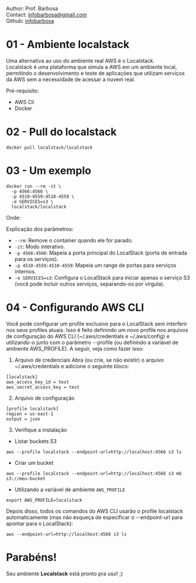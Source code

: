 Author: Prof. Barbosa<br>
Contact: infobarbosa@gmail.com<br>
Github: [infobarbosa](https://github.com/infobarbosa)

# 01 - Ambiente localstack

Uma alternativa ao uso do ambiente real AWS é o Localstack.<br>
Localstack é uma plataforma que simula a AWS em um ambiente local, permitindo o desenvolvimento e teste de aplicações que utilizam serviços da AWS sem a necessidade de acessar a nuvem real.

Pré-requisito: 
- AWS Cli
- Docker

# 02 - Pull do localstack
```
docker pull localstack/localstack

```

# 03 - Um exemplo

```
docker run --rm -it \
  -p 4566:4566 \
  -p 4510-4559:4510-4559 \
  -e SERVICES=s3 \
  localstack/localstack

```

Onde:

Explicação dos parâmetros:

- `--rm`: Remove o container quando ele for parado.
- `-it`: Modo interativo.
- `-p 4566:4566`: Mapeia a porta principal do LocalStack (porta de entrada para os serviços).
- `-p 4510-4559:4510-4559`: Mapeia um range de portas para serviços internos.
- `-e SERVICES=s3`: Configura o LocalStack para iniciar apenas o serviço S3 (você pode incluir outros serviços, separando-os por vírgula).

# 04 - Configurando AWS CLI

Você pode configurar um profile exclusivo para o LocalStack sem interferir nos seus profiles atuais. Isso é feito definindo um novo profile nos arquivos de configuração do AWS CLI (~/.aws/credentials e ~/.aws/config) e utilizando-o junto com o parâmetro --profile (ou definindo a variável de ambiente AWS_PROFILE). A seguir, veja como fazer isso:

1. Arquivo de credenciais
Abra (ou crie, se não existir) o arquivo ~/.aws/credentials e adicione o seguinte bloco:
```
[localstack]
aws_access_key_id = test
aws_secret_access_key = test
```

2. Arquivo de configuração
```
[profile localstack]
region = us-east-1
output = json

```

3. Verifique a instalação
- Listar buckets S3
```
aws --profile localstack --endpoint-url=http://localhost:4566 s3 ls

```

- Criar um bucket
```
aws --profile localstack --endpoint-url=http://localhost:4566 s3 mb s3://meu-bucket

```

- Utilizando a variável de ambiente `AWS_PROFILE`
```
export AWS_PROFILE=localstack

```

Depois disso, todos os comandos do AWS CLI usarão o profile localstack automaticamente (mas não esqueça de especificar o --endpoint-url para apontar para o LocalStack):
```
aws --endpoint-url=http://localhost:4566 s3 ls

```


# Parabéns! 

Seu ambiente **Localstack** está pronto pra uso! ;)
